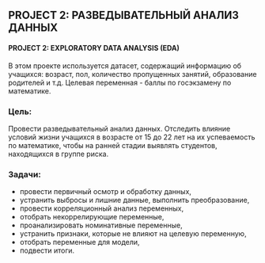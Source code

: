 ## PROJECT 2: РАЗВЕДЫВАТЕЛЬНЫЙ АНАЛИЗ ДАННЫХ 
#### PROJECT 2: EXPLORATORY DATA ANALYSIS (EDA)
В этом проекте используется датасет, содержащий информацию об учащихся: возраст, пол, количество пропущенных занятий, образование родителей и т.д. 
Целевая переменная - баллы по госэкзамену по математике.

### Цель:
Провести разведывательный анализ данных. Отследить влияние условий жизни учащихся в возрасте от 15 до 22 лет на их успеваемость по математике, чтобы на ранней стадии выявлять студентов, находящихся в группе риска.

### Задачи:  
- провести первичный осмотр и обработку данных,
- устранить выбросы и лишние данные, выполнить преобразование,
- провести корреляционный анализ переменных,
- отобрать некоррелирующие переменные,
- проанализировать номинативные переменные,
- устранить признаки, которые не влияют на целевую переменную,
- отобрать переменные для модели,
- подвести итоги.
